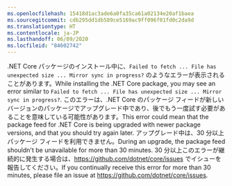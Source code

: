 ```yaml
---
ms.openlocfilehash: 15418d1ac3ade6a0fa35ca61a02134e20af1baea
ms.sourcegitcommit: cdb295dd1db589ce5169ac9ff096f01fd0c2da9d
ms.translationtype: HT
ms.contentlocale: ja-JP
ms.lasthandoff: 06/09/2020
ms.locfileid: "84602742"
---
```


<span data-ttu-id="06cf4-101">.NET Core パッケージのインストール中に、`Failed to fetch ... File has unexpected size ... Mirror sync in progress?` のようなエラーが表示されることがあります。</span><span class="sxs-lookup"><span data-stu-id="06cf4-101">While installing the .NET Core package, you may see an error similar to `Failed to fetch ... File has unexpected size ... Mirror sync in progress?`.</span></span> <span data-ttu-id="06cf4-102">このエラーは、.NET Core のパッケージ フィードが新しいバージョンのパッケージでアップグレード中であり、後でもう一度試す必要があることを意味している可能性があります。</span><span class="sxs-lookup"><span data-stu-id="06cf4-102">This error could mean that the package feed for .NET Core is being upgraded with newer package versions, and that you should try again later.</span></span> <span data-ttu-id="06cf4-103">アップグレード中は、30 分以上パッケージ フィードを利用できません。</span><span class="sxs-lookup"><span data-stu-id="06cf4-103">During an upgrade, the package feed shouldn't be unavailable for more than 30 minutes.</span></span> <span data-ttu-id="06cf4-104">30 分以上このエラーが継続的に発生する場合は、<https://github.com/dotnet/core/issues> でイシューを報告してください。</span><span class="sxs-lookup"><span data-stu-id="06cf4-104">If you continually receive this error for more than 30 minutes, please file an issue at <https://github.com/dotnet/core/issues>.</span></span>
